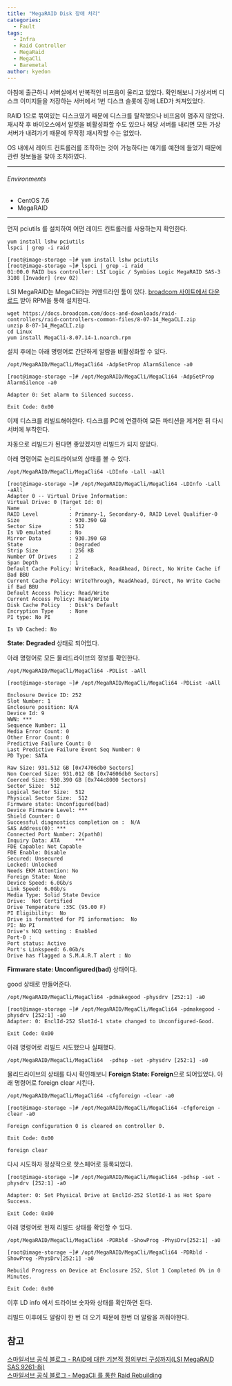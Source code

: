 ```yaml
---
title: "MegaRAID Disk 장애 처리"
categories:
  - Fault
tags:
  - Infra
  - Raid Controller
  - MegaRaid
  - MegaCli
  - Baremetal
author: kyedon
---
```


아침에 출근하니 서버실에서 반복적인 비프음이 울리고 있었다.
확인해보니 가상서버 디스크 이미지들을 저장하는 서버에서 1번 디스크 슬롯에 장애 LED가 켜져있었다.

RAID 1으로 묶여있는 디스크였기 때문에 디스크를 탈착했으나 비프음이 멈추지 않았다.
재시작 후 바이오스에서 알럿을 비활성화할 수도 있으나 해당 서버를 내리면 모든 가상서버가 내려가기 때문에
무작정 재시작할 수는 없었다.

OS 내에서 레이드 컨트롤러를 조작하는 것이 가능하다는 얘기를 예전에 들었기 때문에 관련 정보들을 찾아 조치하였다.

***

###### Environments
 - CentOS 7.6
 - MegaRAID

***

먼저 pciutils 를 설치하여 어떤 레이드 컨트롤러를 사용하는지 확인한다.

```shell
yum install lshw pciutils
lspci | grep -i raid
```

```console
[root@image-storage ~]# yum install lshw pciutils
[root@image-storage ~]# lspci | grep -i raid
01:00.0 RAID bus controller: LSI Logic / Symbios Logic MegaRAID SAS-3 3108 [Invader] (rev 02)
```

LSI MegaRAID는 MegaCli라는 커맨드라인 툴이 있다.
[broadcom 사이트에서 다운로드](https://www.broadcom.com/docs/12351587?_ga=2.81670295.1654370925.1557214314-814067834.1557214314)
받아 RPM을 통해 설치한다.

```shell
wget https://docs.broadcom.com/docs-and-downloads/raid-controllers/raid-controllers-common-files/8-07-14_MegaCLI.zip
unzip 8-07-14_MegaCLI.zip
cd Linux
yum install MegaCli-8.07.14-1.noarch.rpm
```

설치 후에는 아래 명령어로 간단하게 알람을 비활성화할 수 있다.

```shell
/opt/MegaRAID/MegaCli/MegaCli64 -AdpSetProp AlarmSilence -a0
```

```console
[root@image-storage ~]# /opt/MegaRAID/MegaCli/MegaCli64 -AdpSetProp AlarmSilence -a0

Adapter 0: Set alarm to Silenced success.

Exit Code: 0x00
```

이제 디스크를 리빌드해야한다.
디스크를 PC에 연결하여 모든 파티션을 제거한 뒤 다시 서버에 부착한다.

자동으로 리빌드가 된다면 좋았겠지만 리빌드가 되지 않았다.

아래 명령어로 논리드라이브의 상태를 볼 수 있다.

```shell
/opt/MegaRAID/MegaCli/MegaCli64 -LDInfo -Lall -aAll
```

```console
[root@image-storage ~]# /opt/MegaRAID/MegaCli/MegaCli64 -LDInfo -Lall -aAll
Adapter 0 -- Virtual Drive Information:
Virtual Drive: 0 (Target Id: 0)
Name                :
RAID Level          : Primary-1, Secondary-0, RAID Level Qualifier-0
Size                : 930.390 GB
Sector Size         : 512
Is VD emulated      : No
Mirror Data         : 930.390 GB
State               : Degraded
Strip Size          : 256 KB
Number Of Drives    : 2
Span Depth          : 1
Default Cache Policy: WriteBack, ReadAhead, Direct, No Write Cache if Bad BBU
Current Cache Policy: WriteThrough, ReadAhead, Direct, No Write Cache if Bad BBU
Default Access Policy: Read/Write
Current Access Policy: Read/Write
Disk Cache Policy   : Disk's Default
Encryption Type     : None
PI type: No PI

Is VD Cached: No
```
**State: Degraded** 상태로 되어있다.

아래 명령어로 모든 물리드라이브의 정보를 확인한다.

```shell
/opt/MegaRAID/MegaCli/MegaCli64 -PDList -aAll
```

```console
[root@image-storage ~]# /opt/MegaRAID/MegaCli/MegaCli64 -PDList -aAll

Enclosure Device ID: 252
Slot Number: 1
Enclosure position: N/A
Device Id: 9
WWN: ***
Sequence Number: 11
Media Error Count: 0
Other Error Count: 0
Predictive Failure Count: 0
Last Predictive Failure Event Seq Number: 0
PD Type: SATA

Raw Size: 931.512 GB [0x74706db0 Sectors]
Non Coerced Size: 931.012 GB [0x74606db0 Sectors]
Coerced Size: 930.390 GB [0x744c8000 Sectors]
Sector Size:  512
Logical Sector Size:  512
Physical Sector Size:  512
Firmware state: Unconfigured(bad)
Device Firmware Level: ***
Shield Counter: 0
Successful diagnostics completion on :  N/A
SAS Address(0): ***
Connected Port Number: 2(path0)
Inquiry Data: ATA     ***
FDE Capable: Not Capable
FDE Enable: Disable
Secured: Unsecured
Locked: Unlocked
Needs EKM Attention: No
Foreign State: None
Device Speed: 6.0Gb/s
Link Speed: 6.0Gb/s
Media Type: Solid State Device
Drive:  Not Certified
Drive Temperature :35C (95.00 F)
PI Eligibility:  No
Drive is formatted for PI information:  No
PI: No PI
Drive's NCQ setting : Enabled
Port-0 :
Port status: Active
Port's Linkspeed: 6.0Gb/s
Drive has flagged a S.M.A.R.T alert : No
```

**Firmware state: Unconfigured(bad)** 상태이다.

good 상태로 만들어준다.

```shell
/opt/MegaRAID/MegaCli/MegaCli64 -pdmakegood -physdrv [252:1] -a0
```

```console
[root@image-storage ~]# /opt/MegaRAID/MegaCli/MegaCli64 -pdmakegood -physdrv [252:1] -a0
Adapter: 0: EnclId-252 SlotId-1 state changed to Unconfigured-Good.

Exit Code: 0x00
```

아래 명령어로 리빌드 시도했으나 실패했다.

```shell
/opt/MegaRAID/MegaCli/MegaCli64  -pdhsp -set -physdrv [252:1] -a0
```

물리드라이브의 상태를 다시 확인해보니 **Foreign State: Foreign**으로 되어있었다.
아래 명령어로 foreign clear 시킨다.

```shell
/opt/MegaRAID/MegaCli/MegaCli64 -cfgforeign -clear -a0
```

```console
[root@image-storage ~]# /opt/MegaRAID/MegaCli/MegaCli64 -cfgforeign -clear -a0

Foreign configuration 0 is cleared on controller 0.

Exit Code: 0x00

foreign clear
```

다시 시도하자 정상적으로 핫스페어로 등록되었다.

```console
[root@image-storage ~]# /opt/MegaRAID/MegaCli/MegaCli64 -pdhsp -set -physdrv [252:1] -a0

Adapter: 0: Set Physical Drive at EnclId-252 SlotId-1 as Hot Spare Success.

Exit Code: 0x00
```

아래 명령어로 현재 리빌드 상태를 확인할 수 있다.

```shell
/opt/MegaRAID/MegaCli/MegaCli64 -PDRbld -ShowProg -PhysDrv[252:1] -a0
```

```console
[root@image-storage ~]# /opt/MegaRAID/MegaCli/MegaCli64 -PDRbld -ShowProg -PhysDrv[252:1] -a0

Rebuild Progress on Device at Enclosure 252, Slot 1 Completed 0% in 0 Minutes.

Exit Code: 0x00
```

이후 LD info 에서 드라이브 숫자와 상태를 확인하면 된다.

리빌드 이후에도 알람이 한 번 더 오기 때문에 한번 더 알람을 꺼줘야한다.

## 참고
[스마일서브 공식 블로그 - RAID에 대한 기본적 정의부터 구성까지(LSI MegaRAID SAS 9261-8i)](https://idchowto.com/?p=35534)  
[스마일서브 공식 블로그 - MegaCli 를 통한 Raid Rebuilding](https://idchowto.com/?p=40327)
